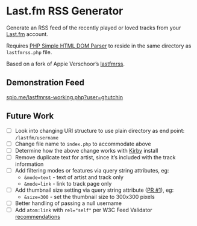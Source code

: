 # Last.fm RSS Generator

Generate an RSS feed of the recently played or loved tracks from your [Last.fm](https://www.last.fm/) account.

Requires [PHP Simple HTML DOM Parser](https://simplehtmldom.sourceforge.io/) to reside in the same directory as `lastfmrss.php` file.

Based on a fork of Appie Verschoor’s [lastfmrss](https://github.com/xiffy/lastfmrss).

## Demonstration Feed

[splo.me/lastfmrss-working.php?user=ghutchin](https://splo.me/lastfmrss-working.php?user=ghutchin)

## Future Work

- [ ] Look into changing URI structure to use plain directory as end point: `/lastfm/username`
- [ ] Change file name to `index.php` to accommodate above
- [ ] Determine how the above change works with [Kirby](https://getkirby.com/) install
- [ ] Remove duplicate text for artist, since it’s included with the track information
- [ ] Add filtering modes or features via query string attributes, eg:
	- `&mode=text` - text of artist and track only
	- `&mode=link` - link to track page only
- [ ] Add thumbnail size setting via query string attribute ([PR #1](https://github.com/splorp/lastfm-rss/pull/1)), eg:
	- `&size=300` - set the thumbnail size to 300x300 pixels
- [ ] Better handling of passing a null username
- [ ] Add `atom:link` with `rel="self"` per W3C Feed Validator [recommendations](https://validator.w3.org/feed/docs/warning/MissingAtomSelfLink.html)
